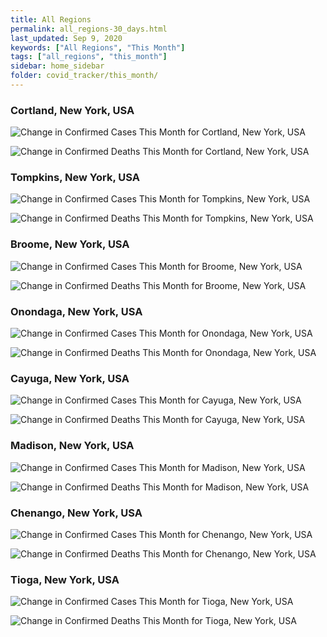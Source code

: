 ```yaml
---
title: All Regions
permalink: all_regions-30_days.html
last_updated: Sep 9, 2020
keywords: ["All Regions", "This Month"]
tags: ["all_regions", "this_month"]
sidebar: home_sidebar
folder: covid_tracker/this_month/
---
```


<h3>Cortland, New York, USA</h3>

![Change in Confirmed Cases This Month for Cortland, New York, USA](images/graphs/usa-new_york-cortland-delta_confirmed-30_days_graph.png)

![Change in Confirmed Deaths This Month for Cortland, New York, USA](images/graphs/usa-new_york-cortland-delta_deaths-30_days_graph.png)

<h3>Tompkins, New York, USA</h3>

![Change in Confirmed Cases This Month for Tompkins, New York, USA](images/graphs/usa-new_york-tompkins-delta_confirmed-30_days_graph.png)

![Change in Confirmed Deaths This Month for Tompkins, New York, USA](images/graphs/usa-new_york-tompkins-delta_deaths-30_days_graph.png)

<h3>Broome, New York, USA</h3>

![Change in Confirmed Cases This Month for Broome, New York, USA](images/graphs/usa-new_york-broome-delta_confirmed-30_days_graph.png)

![Change in Confirmed Deaths This Month for Broome, New York, USA](images/graphs/usa-new_york-broome-delta_deaths-30_days_graph.png)

<h3>Onondaga, New York, USA</h3>

![Change in Confirmed Cases This Month for Onondaga, New York, USA](images/graphs/usa-new_york-onondaga-delta_confirmed-30_days_graph.png)

![Change in Confirmed Deaths This Month for Onondaga, New York, USA](images/graphs/usa-new_york-onondaga-delta_deaths-30_days_graph.png)

<h3>Cayuga, New York, USA</h3>

![Change in Confirmed Cases This Month for Cayuga, New York, USA](images/graphs/usa-new_york-cayuga-delta_confirmed-30_days_graph.png)

![Change in Confirmed Deaths This Month for Cayuga, New York, USA](images/graphs/usa-new_york-cayuga-delta_deaths-30_days_graph.png)

<h3>Madison, New York, USA</h3>

![Change in Confirmed Cases This Month for Madison, New York, USA](images/graphs/usa-new_york-madison-delta_confirmed-30_days_graph.png)

![Change in Confirmed Deaths This Month for Madison, New York, USA](images/graphs/usa-new_york-madison-delta_deaths-30_days_graph.png)

<h3>Chenango, New York, USA</h3>

![Change in Confirmed Cases This Month for Chenango, New York, USA](images/graphs/usa-new_york-chenango-delta_confirmed-30_days_graph.png)

![Change in Confirmed Deaths This Month for Chenango, New York, USA](images/graphs/usa-new_york-chenango-delta_deaths-30_days_graph.png)

<h3>Tioga, New York, USA</h3>

![Change in Confirmed Cases This Month for Tioga, New York, USA](images/graphs/usa-new_york-tioga-delta_confirmed-30_days_graph.png)

![Change in Confirmed Deaths This Month for Tioga, New York, USA](images/graphs/usa-new_york-tioga-delta_deaths-30_days_graph.png)
